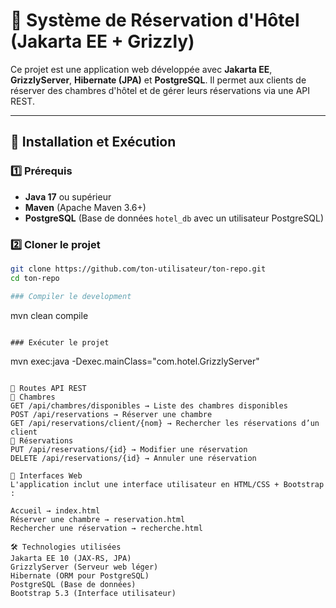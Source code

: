 # 🏨 Système de Réservation d'Hôtel (Jakarta EE + Grizzly)

Ce projet est une application web développée avec **Jakarta EE**, **GrizzlyServer**, **Hibernate (JPA)** et **PostgreSQL**. Il permet aux clients de réserver des chambres d'hôtel et de gérer leurs réservations via une API REST.

---

## 🚀 Installation et Exécution

### 1️⃣ **Prérequis**
- **Java 17** ou supérieur
- **Maven** (Apache Maven 3.6+)
- **PostgreSQL** (Base de données `hotel_db` avec un utilisateur PostgreSQL)

### 2️⃣ **Cloner le projet**
```sh
git clone https://github.com/ton-utilisateur/ton-repo.git
cd ton-repo

### Compiler le development
```
mvn clean compile
```

### Exécuter le projet
```
mvn exec:java -Dexec.mainClass="com.hotel.GrizzlyServer"
```

📌 Routes API REST
🔹 Chambres
GET /api/chambres/disponibles → Liste des chambres disponibles
POST /api/reservations → Réserver une chambre
GET /api/reservations/client/{nom} → Rechercher les réservations d’un client
🔹 Réservations
PUT /api/reservations/{id} → Modifier une réservation
DELETE /api/reservations/{id} → Annuler une réservation

🎨 Interfaces Web
L'application inclut une interface utilisateur en HTML/CSS + Bootstrap :

Accueil → index.html
Réserver une chambre → reservation.html
Rechercher une réservation → recherche.html

🛠 Technologies utilisées
Jakarta EE 10 (JAX-RS, JPA)
GrizzlyServer (Serveur web léger)
Hibernate (ORM pour PostgreSQL)
PostgreSQL (Base de données)
Bootstrap 5.3 (Interface utilisateur)
